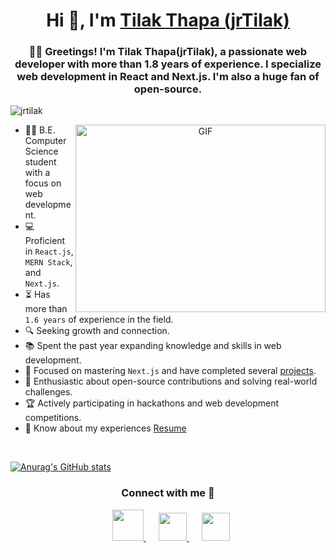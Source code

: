 <h1 align="center">Hi 👋, I'm <a href="https://thapatilak.com.np" target="blank">
Tilak Thapa (jrTilak)</a></h1>
<h3 align="center">🙋‍♂️ Greetings! I'm Tilak Thapa(jrTilak), a passionate web developer with more than 1.8 years of experience. I specialize web development in React and Next.js. I'm also a huge fan of open-source.</h3>

<p align="left"> <img src="https://komarev.com/ghpvc/?username=jrtilak&label=Profile%20views&color=0e75b6&style=flat" alt="jrtilak" /> </p>

<a target="_blank" align="center">
  <img style="object-fit: cover; object-position: center;" align="right" top="500" height="300" width="400" alt="GIF" src="https://miro.medium.com/max/1360/1*IRGHmiGsa16stedQvIaZfw.gif">
</a>

- 👨‍🎓 B.E. Computer Science student with a focus on web development.
- 💻 Proficient in `React.js`, `MERN Stack`, and `Next.js`.
- ⏳ Has more than `1.6 years` of experience in the field.
- 🔍 Seeking growth and connection.
- 📚 Spent the past year expanding knowledge and skills in web development.
- 🎯 Focused on mastering `Next.js` and have completed several <a href="https://thapatilak.com.np/projects" target="blank">projects</a>.
- 🚀 Enthusiastic about open-source contributions and solving real-world challenges.
- 🏆 Actively participating in hackathons and web development competitions.
- 📄 Know about my experiences <a href="https://thapatilak.com.np/cv" target="blank">Resume</a>
<br/>

<p align="center">

[![Anurag's GitHub stats](https://github-readme-stats.vercel.app/api?username=jrtilak)](https://github.com/jrtilak)

</p>
<h3 align="center" >Connect with me 🤝 </h3>

<p align="center">

 <div align="center"  class="icons-social" style="margin-left: 10px; ">
        <a target="_blank" href="https://www.linkedin.com/in/jrtilak/">
		<img style="height:50px;width:50px" src="https://www.svgrepo.com/show/448234/linkedin.svg">
	</a>
        <a style="margin-left: 20px;"  target="_blank" href="mailto:iamjrtilak@gmail.com">
		<img style="height:45px;width:45px" src="https://www.svgrepo.com/show/353812/google-gmail.svg">
	</a>
        <a style="margin-left: 20px;"  target="_blank" href="https://www.instagram.com/iamjrtilak">
		<img style="height:45px;width:45px" src="https://www.svgrepo.com/show/452229/instagram-1.svg">
	</a>
 </div>
</p>
